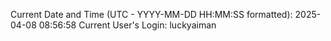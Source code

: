 Current Date and Time (UTC - YYYY-MM-DD HH:MM:SS formatted): 2025-04-08 08:56:58
Current User's Login: luckyaiman
